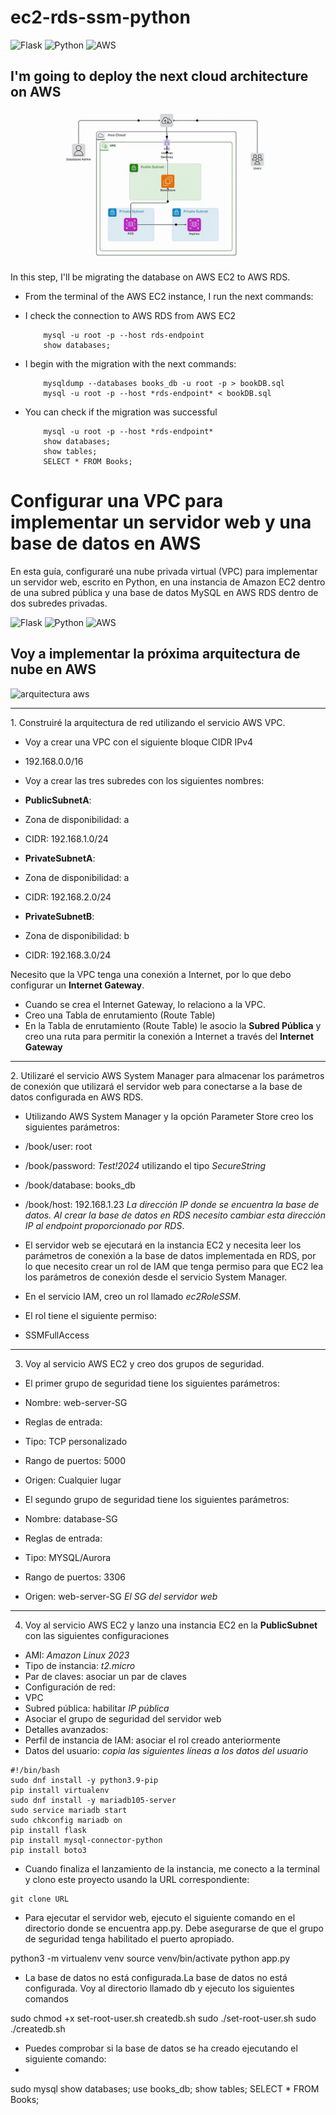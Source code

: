 # ec2-rds-ssm-python

![Flask](https://img.shields.io/badge/flask-%23000.svg?style=for-the-badge&logo=flask&logoColor=white) ![Python](https://img.shields.io/badge/python-3670A0?style=for-the-badge&logo=python&logoColor=ffdd54) ![AWS](https://img.shields.io/badge/Amazon_AWS-FF9900?style=for-the-badge&logo=amazonaws&logoColor=white)

## I'm going to deploy the next cloud architecture on AWS
![arquitectura aws](img/arch.gif)


In this step, I'll be migrating the database on AWS EC2 to AWS RDS.
   
   - From the terminal of the AWS EC2 instance, I run the next commands:
   - I check the connection to AWS RDS from AWS EC2
     
             mysql -u root -p --host rds-endpoint
             show databases;
   
   
   - I begin with the migration with the next commands:
   
             mysqldump --databases books_db -u root -p > bookDB.sql
             mysql -u root -p --host *rds-endpoint* < bookDB.sql
   
   - You can check if the migration was successful
   
             mysql -u root -p --host *rds-endpoint*
             show databases;
             show tables;
             SELECT * FROM Books; 



# Configurar una VPC para implementar un servidor web y una base de datos en AWS

En esta guía, configuraré una nube privada virtual (VPC) para implementar un servidor web, escrito en Python, en una instancia de Amazon EC2 dentro de una subred pública y una base de datos MySQL en AWS RDS dentro de dos subredes privadas.

![Flask](https://img.shields.io/badge/flask-%23000.svg?style=for-the-badge&logo=flask&logoColor=white) ![Python](https://img.shields.io/badge/python-3670A0?style=for-the-badge&logo=python&logoColor=ffdd54) ![AWS](https://img.shields.io/badge/Amazon_AWS-FF9900?style=for-the-badge&logo=amazonaws&logoColor=white)

## Voy a implementar la próxima arquitectura de nube en AWS
![arquitectura aws](img/EC2-RDS.svg)

<hr>
1. Construiré la arquitectura de red utilizando el servicio AWS VPC.

- Voy a crear una VPC con el siguiente bloque CIDR IPv4
- 192.168.0.0/16

- Voy a crear las tres subredes con los siguientes nombres:
- **PublicSubnetA**:
- Zona de disponibilidad: a
- CIDR: 192.168.1.0/24

- **PrivateSubnetA**:
- Zona de disponibilidad: a
- CIDR: 192.168.2.0/24

- **PrivateSubnetB**:
- Zona de disponibilidad: b
- CIDR: 192.168.3.0/24

Necesito que la VPC tenga una conexión a Internet, por lo que debo configurar un **Internet Gateway**.
- Cuando se crea el Internet Gateway, lo relaciono a la VPC.
- Creo una Tabla de enrutamiento (Route Table)
- En la Tabla de enrutamiento (Route Table) le asocio la **Subred Pública** y creo una ruta para permitir la conexión a Internet a través del **Internet Gateway**

<hr>
2. Utilizaré el servicio AWS System Manager para almacenar los parámetros de conexión que utilizará el servidor web para conectarse a la base de datos configurada en AWS RDS.

- Utilizando AWS System Manager y la opción Parameter Store creo los siguientes parámetros:
- /book/user: root
- /book/password: *Test!2024* utilizando el tipo *SecureString*
- /book/database: books_db
- /book/host: 192.168.1.23 *La dirección IP donde se encuentra la base de datos. Al crear la base de datos en RDS necesito cambiar esta dirección IP al endpoint proporcionado por RDS*.

- El servidor web se ejecutará en la instancia EC2 y necesita leer los parámetros de conexión a la base de datos implementada en RDS, por lo que necesito crear un rol de IAM que tenga permiso para que EC2 lea los parámetros de conexión desde el servicio System Manager.
- En el servicio IAM, creo un rol llamado *ec2RoleSSM*.
- El rol tiene el siguiente permiso:
- SSMFullAccess

<hr>

3. Voy al servicio AWS EC2 y creo dos grupos de seguridad.

- El primer grupo de seguridad tiene los siguientes parámetros:

- Nombre: web-server-SG
- Reglas de entrada:
- Tipo: TCP personalizado
- Rango de puertos: 5000
- Origen: Cualquier lugar

- El segundo grupo de seguridad tiene los siguientes parámetros:

- Nombre: database-SG
- Reglas de entrada:
- Tipo: MYSQL/Aurora
- Rango de puertos: 3306
- Origen: web-server-SG *El SG del servidor web*
<hr>

4. Voy al servicio AWS EC2 y lanzo una instancia EC2 en la **PublicSubnet** con las siguientes configuraciones
- AMI: *Amazon Linux 2023*
- Tipo de instancia: *t2.micro*
- Par de claves: asociar un par de claves
- Configuración de red:
- VPC
- Subred pública: habilitar *IP pública*
- Asociar el grupo de seguridad del servidor web
- Detalles avanzados:
- Perfil de instancia de IAM: asociar el rol creado anteriormente
- Datos del usuario: *copia las siguientes líneas a los datos del usuario*
```
#!/bin/bash
sudo dnf install -y python3.9-pip
pip install virtualenv
sudo dnf install -y mariadb105-server
sudo service mariadb start
sudo chkconfig mariadb on
pip install flask
pip install mysql-connector-python
pip install boto3
```
- Cuando finaliza el lanzamiento de la instancia, me conecto a la terminal y clono este proyecto usando la URL correspondiente:

```
git clone URL
```

- Para ejecutar el servidor web, ejecuto el siguiente comando en el directorio donde se encuentra app.py. Debe asegurarse de que el grupo de seguridad tenga habilitado el puerto apropiado.

python3 -m virtualenv venv
source venv/bin/activate
python app.py

- La base de datos no está configurada.La base de datos no está configurada. Voy al directorio llamado db y ejecuto los siguientes comandos

sudo chmod +x set-root-user.sh createdb.sh
sudo ./set-root-user.sh
sudo ./createdb.sh
- Puedes comprobar si la base de datos se ha creado ejecutando el siguiente comando:
-
sudo mysql
show databases;
use books_db;
show tables;
SELECT * FROM Books;
